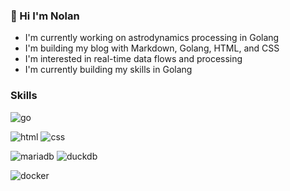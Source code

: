 ### 👋 Hi I'm Nolan

- I'm currently working on astrodynamics processing in Golang
- I'm building my blog with Markdown, Golang, HTML, and CSS
- I'm interested in real-time data flows and processing
- I'm currently building my skills in Golang

### Skills

![go](https://img.shields.io/badge/go-000000?style=for-the-badge&logo=go&logoColor=#00ADD8)

![html](https://img.shields.io/badge/html5-000000?style=for-the-badge&logo=html5&logoColor=#E34F26)
![css](https://img.shields.io/badge/css3-000000?style=for-the-badge&logo=css3&logoColor=#1572B6)

![mariadb](https://img.shields.io/badge/mariadb-000000?style=for-the-badge&logo=mariadb&logoColor=#003545)
![duckdb](https://img.shields.io/badge/duckdb-000000?style=for-the-badge&logo=duckdb&logoColor=#FFF000)

![docker](https://img.shields.io/badge/docker-000000?style=for-the-badge&logo=docker&logoColor=#2496ED)


<!--
**voracity-io/voracity-io** is a ✨ _special_ ✨ repository because its `README.md` (this file) appears on your GitHub profile.

Here are some ideas to get you started:

- 🔭 I’m currently working on ...
- 🌱 I’m currently learning ...
- 👯 I’m looking to collaborate on ...
- 🤔 I’m looking for help with ...
- 💬 Ask me about ...
- 📫 How to reach me: ...
- 😄 Pronouns: ...
- ⚡ Fun fact: ...
-->


